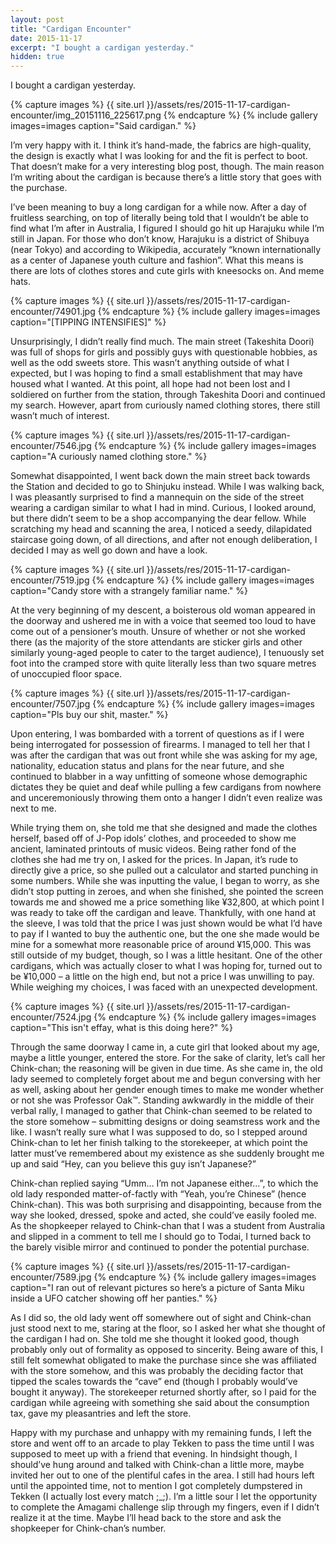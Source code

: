 ```yaml
---
layout: post
title: "Cardigan Encounter"
date: 2015-11-17
excerpt: "I bought a cardigan yesterday."
hidden: true
---
```


I bought a cardigan yesterday.

{% capture images %}
    {{ site.url }}/assets/res/2015-11-17-cardigan-encounter/img_20151116_225617.png
{% endcapture %}
{% include gallery images=images caption="Said cardigan." %}

I’m very happy with it. I think it’s hand-made, the fabrics are high-quality, the design is exactly what I was looking for and the fit is perfect to boot. That doesn’t make for a very interesting blog post, though. The main reason I’m writing about the cardigan is because there’s a little story that goes with the purchase.

I’ve been meaning to buy a long cardigan for a while now. After a day of fruitless searching, on top of literally being told that I wouldn’t be able to find what I’m after in Australia, I figured I should go hit up Harajuku while I’m still in Japan. For those who don’t know, Harajuku is a district of Shibuya (near Tokyo) and according to Wikipedia, accurately “known internationally as a center of Japanese youth culture and fashion”. What this means is there are lots of clothes stores and cute girls with kneesocks on. And meme hats.

{% capture images %}
    {{ site.url }}/assets/res/2015-11-17-cardigan-encounter/74901.jpg
{% endcapture %}
{% include gallery images=images caption="[TIPPING INTENSIFIES]" %}

Unsurprisingly, I didn’t really find much. The main street (Takeshita Doori) was full of shops for girls and possibly guys with questionable hobbies, as well as the odd sweets store. This wasn’t anything outside of what I expected, but I was hoping to find a small establishment that may have housed what I wanted. At this point, all hope had not been lost and I soldiered on further from the station, through Takeshita Doori and continued my search. However, apart from curiously named clothing stores, there still wasn’t much of interest.

{% capture images %}
    {{ site.url }}/assets/res/2015-11-17-cardigan-encounter/7546.jpg
{% endcapture %}
{% include gallery images=images caption="A curiously named clothing store." %}

Somewhat disappointed, I went back down the main street back towards the Station and decided to go to Shinjuku instead. While I was walking back, I was pleasantly surprised to find a mannequin on the side of the street wearing a cardigan similar to what I had in mind. Curious, I looked around, but there didn’t seem to be a shop accompanying the dear fellow. While scratching my head and scanning the area, I noticed a seedy, dilapidated staircase going down, of all directions, and after not enough deliberation, I decided I may as well go down and have a look.

{% capture images %}
    {{ site.url }}/assets/res/2015-11-17-cardigan-encounter/7519.jpg
{% endcapture %}
{% include gallery images=images caption="Candy store with a strangely familiar name." %}

At the very beginning of my descent, a boisterous old woman appeared in the doorway and ushered me in with a voice that seemed too loud to have come out of a pensioner’s mouth. Unsure of whether or not she worked there (as the majority of the store attendants are sticker girls and other similarly young-aged people to cater to the target audience), I tenuously set foot into the cramped store with quite literally less than two square metres of unoccupied floor space.

{% capture images %}
    {{ site.url }}/assets/res/2015-11-17-cardigan-encounter/7507.jpg
{% endcapture %}
{% include gallery images=images caption="Pls buy our shit, master." %}

Upon entering, I was bombarded with a torrent of questions as if I were being interrogated for possession of firearms. I managed to tell her that I was after the cardigan that was out front while she was asking for my age, nationality, education status and plans for the near future, and she continued to blabber in a way unfitting of someone whose demographic dictates they be quiet and deaf while pulling a few cardigans from nowhere and unceremoniously throwing them onto a hanger I didn’t even realize was next to me.

While trying them on, she told me that she designed and made the clothes herself, based off of J-Pop idols’ clothes, and proceeded to show me ancient, laminated printouts of music videos. Being rather fond of the clothes she had me try on, I asked for the prices. In Japan, it’s rude to directly give a price, so she pulled out a calculator and started punching in some numbers. While she was inputting the value, I began to worry, as she didn’t stop putting in zeroes, and when she finished, she pointed the screen towards me and showed me a price something like ¥32,800, at which point I was ready to take off the cardigan and leave. Thankfully, with one hand at the sleeve, I was told that the price I was just shown would be what I’d have to pay if I wanted to buy the authentic one, but the one she made would be mine for a somewhat more reasonable price of around ¥15,000. This was still outside of my budget, though, so I was a little hesitant. One of the other cardigans, which was actually closer to what I was hoping for, turned out to be ¥10,000 – a little on the high end, but not a price I was unwilling to pay. While weighing my choices, I was faced with an unexpected development.

{% capture images %}
    {{ site.url }}/assets/res/2015-11-17-cardigan-encounter/7524.jpg
{% endcapture %}
{% include gallery images=images caption="This isn't effay, what is this doing here?" %}

Through the same doorway I came in, a cute girl that looked about my age, maybe a little younger, entered the store. For the sake of clarity, let’s call her Chink-chan; the reasoning will be given in due time. As she came in, the old lady seemed to completely forget about me and begun conversing with her as well, asking about her gender enough times to make me wonder whether or not she was Professor Oak™. Standing awkwardly in the middle of their verbal rally, I managed to gather that Chink-chan seemed to be related to the store somehow – submitting designs or doing seamstress work and the like. I wasn’t really sure what I was supposed to do, so I stepped around Chink-chan to let her finish talking to the storekeeper, at which point the latter must’ve remembered about my existence as she suddenly brought me up and said “Hey, can you believe this guy isn’t Japanese?”

Chink-chan replied saying “Umm… I’m not Japanese either…”, to which the old lady responded matter-of-factly with “Yeah, you’re Chinese” (hence Chink-chan). This was both surprising and disappointing, because from the way she looked, dressed, spoke and acted, she could’ve easily fooled me. As the shopkeeper relayed to Chink-chan that I was a student from Australia and slipped in a comment to tell me I should go to Todai, I turned back to the barely visible mirror and continued to ponder the potential purchase.

{% capture images %}
    {{ site.url }}/assets/res/2015-11-17-cardigan-encounter/7589.jpg
{% endcapture %}
{% include gallery images=images caption="I ran out of relevant pictures so here’s a picture of Santa Miku inside a UFO catcher showing off her panties." %}

As I did so, the old lady went off somewhere out of sight and Chink-chan just stood next to me, staring at the floor, so I asked her what she thought of the cardigan I had on. She told me she thought it looked good, though probably only out of formality as opposed to sincerity. Being aware of this, I still felt somewhat obligated to make the purchase since she was affiliated with the store somehow, and this was probably the deciding factor that tipped the scales towards the “cave” end (though I probably would’ve bought it anyway). The storekeeper returned shortly after, so I paid for the cardigan while agreeing with something she said about the consumption tax, gave my pleasantries and left the store.

Happy with my purchase and unhappy with my remaining funds, I left the store and went off to an arcade to play Tekken to pass the time until I was supposed to meet up with a friend that evening. In hindsight though, I should’ve hung around and talked with Chink-chan a little more, maybe invited her out to one of the plentiful cafes in the area. I still had hours left until the appointed time, not to mention I got completely dumpstered in Tekken (I actually lost every match ;_;). I’m a little sour I let the opportunity to complete the Amagami challenge slip through my fingers, even if I didn’t realize it at the time. Maybe I’ll head back to the store and ask the shopkeeper for Chink-chan’s number.
